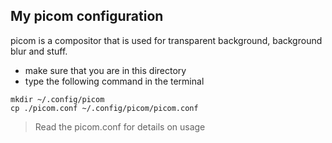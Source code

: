 My picom configuration
----------------------

picom is a compositor that is used for transparent background, background
blur and stuff.

* make sure that you are in this directory
* type the following command in the terminal

```
mkdir ~/.config/picom
cp ./picom.conf ~/.config/picom/picom.conf
```

> Read the picom.conf for details on usage
